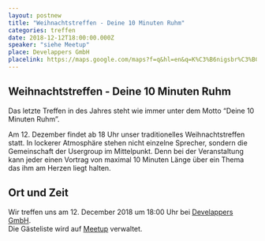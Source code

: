 ```yaml
---
layout: postnew
title: "Weihnachtstreffen - Deine 10 Minuten Ruhm"
categories: treffen
date: 2018-12-12T18:00:00.000Z
speaker: "siehe Meetup"
place: Develappers GmbH
placelink: https://maps.google.com/maps?f=q&hl=en&q=K%C3%B6nigsbr%C3%BCckerstr.+76%2C+Dresden%2C+de
---
```


## Weihnachtstreffen - Deine 10 Minuten Ruhm
<p>Das letzte Treffen in des Jahres steht wie immer unter dem Motto “Deine 10 Minuten Ruhm”.</p> <p>Am 12. Dezember findet ab 18 Uhr unser traditionelles Weihnachtstreffen statt. In lockerer Atmosphäre stehen nicht einzelne Sprecher, sondern die Gemeinschaft der Usergroup im Mittelpunkt. Denn bei der Veranstaltung kann jeder einen Vortrag von maximal 10 Minuten Länge über ein Thema das ihm am Herzen liegt halten.</p> 

## Ort und Zeit
Wir treffen uns am 12. December 2018 um 18:00 Uhr bei [Develappers GmbH](https://maps.google.com/maps?f=q&hl=en&q=K%C3%B6nigsbr%C3%BCckerstr.+76%2C+Dresden%2C+de).  
Die Gästeliste wird auf [Meetup](https://www.meetup.com/NET-User-Group-Dresden/events/256621880/) verwaltet.

